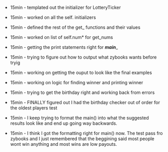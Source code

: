   - 15min - templated out the initializer for LotteryTicker  

  - 15min - worked on all the self. initializers 
  
  - 15min - defined the rest of the get_ functions and their values 
  
  - 15min - worked on list of self.num* for get_nums

  - 15min - getting the print statements right for ___main____

  - 15min - trying to figure out how to output what zybooks wants before tryig

  - 15min - working on getting the ouput to look like the final examples

  - 15min - working on logic for finding winner and printing winner

  - 15min - trying to get the birthday right and working back from errors

  - 15min - FINALLY figured out I had the birthday checker out of order for the oldest players test

  - 15min - I keep trying to format the main() into what the suggested results look like and end up going way backwards. 

  - 15min - I think I got the formatting right for main() now. The test pass fro zybooks and I just remembered that the beggining said most people wont win anything and most wins are low payouts.